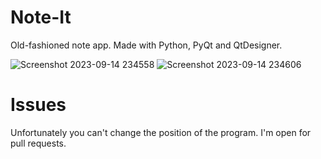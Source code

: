 # Note-It
Old-fashioned note app. Made with Python, PyQt and QtDesigner. 

![Screenshot 2023-09-14 234558](https://github.com/Metrohan/Note-It/assets/54481595/b9f1edcc-3a61-4e6b-b5e9-8e2c159a2f54)  ![Screenshot 2023-09-14 234606](https://github.com/Metrohan/Note-It/assets/54481595/5a0ba1d7-8530-4639-9d68-cce11fedc5b1)




# Issues
Unfortunately you can't change the position of the program. I'm open for pull requests.

